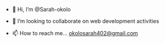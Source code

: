 - 👋 Hi, I’m @Sarah-okolo

- 💞️ I’m looking to collaborate on web development activities
- 📫 How to reach me... okolosarah402@gmail.com

<!---
Sarah-okolo/Sarah-okolo is a ✨ special ✨ repository because its `README.md` (this file) appears on your GitHub profile.
You can click the Preview link to take a look at your changes.
--->
